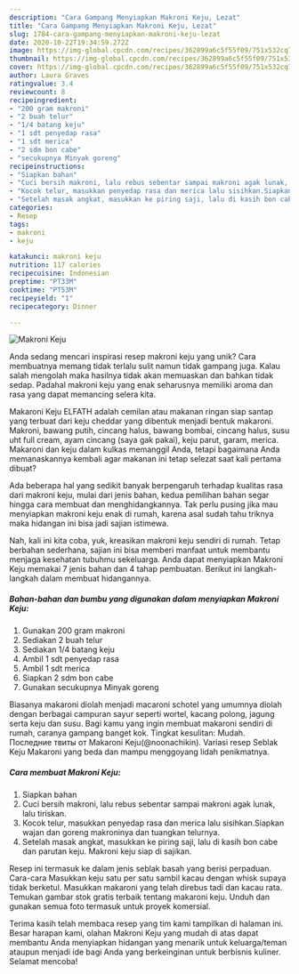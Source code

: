 ```yaml
---
description: "Cara Gampang Menyiapkan Makroni Keju, Lezat"
title: "Cara Gampang Menyiapkan Makroni Keju, Lezat"
slug: 1784-cara-gampang-menyiapkan-makroni-keju-lezat
date: 2020-10-22T19:34:59.272Z
image: https://img-global.cpcdn.com/recipes/362899a6c5f55f09/751x532cq70/makroni-keju-foto-resep-utama.jpg
thumbnail: https://img-global.cpcdn.com/recipes/362899a6c5f55f09/751x532cq70/makroni-keju-foto-resep-utama.jpg
cover: https://img-global.cpcdn.com/recipes/362899a6c5f55f09/751x532cq70/makroni-keju-foto-resep-utama.jpg
author: Laura Graves
ratingvalue: 3.4
reviewcount: 8
recipeingredient:
- "200 gram makroni"
- "2 buah telur"
- "1/4 batang keju"
- "1 sdt penyedap rasa"
- "1 sdt merica"
- "2 sdm bon cabe"
- "secukupnya Minyak goreng"
recipeinstructions:
- "Siapkan bahan"
- "Cuci bersih makroni, lalu rebus sebentar sampai makroni agak lunak, lalu tiriskan."
- "Kocok telur, masukkan penyedap rasa dan merica lalu sisihkan.Siapkan wajan dan goreng makroninya dan tuangkan telurnya."
- "Setelah masak angkat, masukkan ke piring saji, lalu di kasih bon cabe dan parutan keju. Makroni keju siap di sajikan."
categories:
- Resep
tags:
- makroni
- keju

katakunci: makroni keju 
nutrition: 117 calories
recipecuisine: Indonesian
preptime: "PT33M"
cooktime: "PT53M"
recipeyield: "1"
recipecategory: Dinner

---
```



![Makroni Keju](https://img-global.cpcdn.com/recipes/362899a6c5f55f09/751x532cq70/makroni-keju-foto-resep-utama.jpg)

Anda sedang mencari inspirasi resep makroni keju yang unik? Cara membuatnya memang tidak terlalu sulit namun tidak gampang juga. Kalau salah mengolah maka hasilnya tidak akan memuaskan dan bahkan tidak sedap. Padahal makroni keju yang enak seharusnya memiliki aroma dan rasa yang dapat memancing selera kita.

Makaroni Keju ELFATH adalah cemilan atau makanan ringan siap santap yang terbuat dari keju cheddar yang dibentuk menjadi bentuk makaroni. Makroni, bawang putih, cincang halus, bawang bombai, cincang halus, susu uht full cream, ayam cincang (saya gak pakai), keju parut, garam, merica. Makaroni dan keju dalam kulkas memanggil Anda, tetapi bagaimana Anda memanaskannya kembali agar makanan ini tetap selezat saat kali pertama dibuat?

Ada beberapa hal yang sedikit banyak berpengaruh terhadap kualitas rasa dari makroni keju, mulai dari jenis bahan, kedua pemilihan bahan segar hingga cara membuat dan menghidangkannya. Tak perlu pusing jika mau menyiapkan makroni keju enak di rumah, karena asal sudah tahu triknya maka hidangan ini bisa jadi sajian istimewa.


Nah, kali ini kita coba, yuk, kreasikan makroni keju sendiri di rumah. Tetap berbahan sederhana, sajian ini bisa memberi manfaat untuk membantu menjaga kesehatan tubuhmu sekeluarga. Anda dapat menyiapkan Makroni Keju memakai 7 jenis bahan dan 4 tahap pembuatan. Berikut ini langkah-langkah dalam membuat hidangannya.

<!--inarticleads1-->

##### Bahan-bahan dan bumbu yang digunakan dalam menyiapkan Makroni Keju:

1. Gunakan 200 gram makroni
1. Sediakan 2 buah telur
1. Sediakan 1/4 batang keju
1. Ambil 1 sdt penyedap rasa
1. Ambil 1 sdt merica
1. Siapkan 2 sdm bon cabe
1. Gunakan secukupnya Minyak goreng


Biasanya makaroni diolah menjadi macaroni schotel yang umumnya diolah dengan berbagai campuran sayur seperti wortel, kacang polong, jagung serta keju dan susu. Bagi kamu yang ingin membuat makaroni sendiri di rumah, caranya gampang banget kok. Tingkat kesulitan: Mudah. Последние твиты от Makaroni Keju(@noonachikin). Variasi resep Seblak Keju Makaroni yang beda dan mampu menggoyang lidah penikmatnya. 

<!--inarticleads2-->

##### Cara membuat Makroni Keju:

1. Siapkan bahan
1. Cuci bersih makroni, lalu rebus sebentar sampai makroni agak lunak, lalu tiriskan.
1. Kocok telur, masukkan penyedap rasa dan merica lalu sisihkan.Siapkan wajan dan goreng makroninya dan tuangkan telurnya.
1. Setelah masak angkat, masukkan ke piring saji, lalu di kasih bon cabe dan parutan keju. Makroni keju siap di sajikan.


Resep ini termasuk ke dalam jenis seblak basah yang berisi perpaduan. Cara-cara Masukkan keju satu per satu sambil kacau dengan whisk supaya tidak berketul. Masukkan makaroni yang telah direbus tadi dan kacau rata. Temukan gambar stok gratis terbaik tentang makaroni keju. Unduh dan gunakan semua foto termasuk untuk proyek komersial. 

Terima kasih telah membaca resep yang tim kami tampilkan di halaman ini. Besar harapan kami, olahan Makroni Keju yang mudah di atas dapat membantu Anda menyiapkan hidangan yang menarik untuk keluarga/teman ataupun menjadi ide bagi Anda yang berkeinginan untuk berbisnis kuliner. Selamat mencoba!
